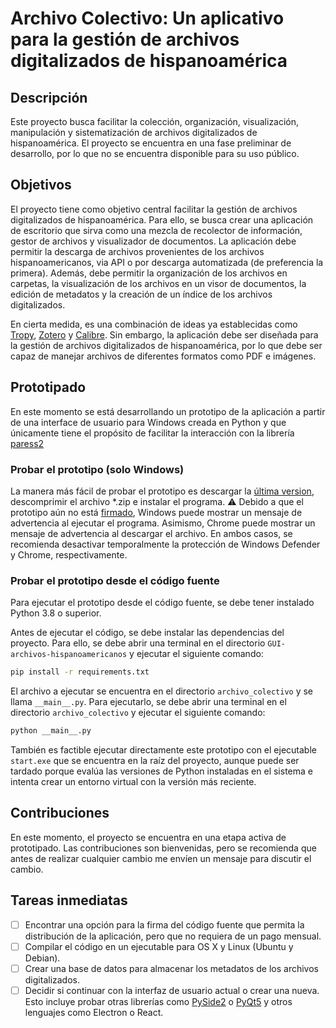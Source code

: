 # Archivo Colectivo: Un aplicativo para la gestión de archivos digitalizados de hispanoamérica

## Descripción

Este proyecto busca facilitar la colección, organización, visualización, manipulación y sistematización de archivos digitalizados de hispanoamérica. El proyecto se encuentra en una fase preliminar de desarrollo, por lo que no se encuentra disponible para su uso público.

## Objetivos

El proyecto tiene como objetivo central facilitar la gestión de archivos digitalizados de hispanoamérica. Para ello, se busca crear una aplicación de escritorio que sirva como una mezcla de recolector de información, gestor de archivos y visualizador de documentos. La aplicación debe permitir la descarga de archivos provenientes de los archivos hispanoamericanos, via API o por descarga automatizada (de preferencia la primera). Además, debe permitir la organización de los archivos en carpetas, la visualización de los archivos en un visor de documentos, la edición de metadatos y la creación de un índice de los archivos digitalizados.

En cierta medida, es una combinación de ideas ya establecidas como [Tropy](https://tropy.org/), [Zotero](https://www.zotero.org/) y [Calibre](https://calibre-ebook.com/). Sin embargo, la aplicación debe ser diseñada para la gestión de archivos digitalizados de hispanoamérica, por lo que debe ser capaz de manejar archivos de diferentes formatos como PDF e imágenes.

## Prototipado

En este momento se está desarrollando un prototipo de la aplicación a partir de una interface de usuario para Windows creada en Python y que únicamente tiene el propósito de facilitar la interacción con la librería [paress2](https://pypi.org/project/paress2/)

### Probar el prototipo (solo Windows)

La manera más fácil de probar el prototipo es descargar la [última version](https://github.com/jairomelo/GUI-archivos-hispanoamericanos/releases/tag/v0.1.0-beta), descomprimir el archivo *.zip e instalar el programa. ⚠️ Debido a que el prototipo aún no está [firmado](https://en.wikipedia.org/wiki/Code_signing), Windows puede mostrar un mensaje de advertencia al ejecutar el programa. Asimismo, Chrome puede mostrar un mensaje de advertencia al descargar el archivo. En ambos casos, se recomienda desactivar temporalmente la protección de Windows Defender y Chrome, respectivamente.

### Probar el prototipo desde el código fuente

Para ejecutar el prototipo desde el código fuente, se debe tener instalado Python 3.8 o superior. 

Antes de ejecutar el código, se debe instalar las dependencias del proyecto. Para ello, se debe abrir una terminal en el directorio `GUI-archivos-hispanoamericanos` y ejecutar el siguiente comando:

```bash
pip install -r requirements.txt
```

El archivo a ejecutar se encuentra en el directorio `archivo_colectivo` y se llama `__main__.py`. Para ejecutarlo, se debe abrir una terminal en el directorio `archivo_colectivo` y ejecutar el siguiente comando:

```bash
python __main__.py
```

También es factible ejecutar directamente este prototipo con el ejecutable `start.exe` que se encuentra en la raíz del proyecto, aunque puede ser tardado porque evalúa las versiones de Python instaladas en el sistema e intenta crear un entorno virtual con la versión más reciente.

## Contribuciones

En este momento, el proyecto se encuentra en una etapa activa de prototipado. Las contribuciones son bienvenidas, pero se recomienda que antes de realizar cualquier cambio me envíen un mensaje para discutir el cambio.

## Tareas inmediatas

- [ ] Encontrar una opción para la firma del código fuente que permita la distribución de la aplicación, pero que no requiera de un pago mensual.
- [ ] Compilar el código en un ejecutable para OS X y Linux (Ubuntu y Debian).
- [ ] Crear una base de datos para almacenar los metadatos de los archivos digitalizados.
- [ ] Decidir si continuar con la interfaz de usuario actual o crear una nueva. Esto incluye probar otras librerías como [PySide2](https://pypi.org/project/PySide2/) o [PyQt5](https://pypi.org/project/PyQt5/) y otros lenguajes como Electron o React.
